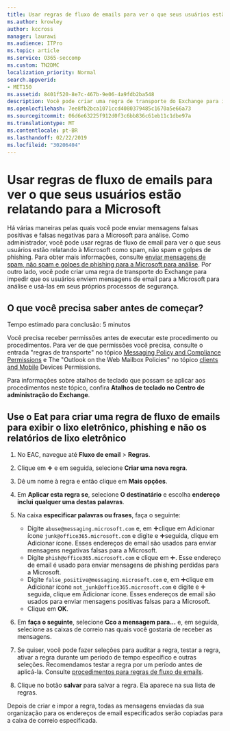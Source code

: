 ```yaml
---
title: Usar regras de fluxo de emails para ver o que seus usuários estão relatando para a Microsoft
ms.author: krowley
author: kccross
manager: laurawi
ms.audience: ITPro
ms.topic: article
ms.service: O365-seccomp
ms.custom: TN2DMC
localization_priority: Normal
search.appverid:
- MET150
ms.assetid: 8401f520-8e7c-467b-9e06-4a9fdb2ba548
description: Você pode criar uma regra de transporte do Exchange para impedir que os usuários enviem mensagens de email para a Microsoft para análise e usá-las em seus próprios processos de segurança
ms.openlocfilehash: 7ee8fb2bca1071ccd4080379485c1670a5e66a73
ms.sourcegitcommit: 06d6e63225f912d0f3c6bb836c61eb11c1dbe97a
ms.translationtype: MT
ms.contentlocale: pt-BR
ms.lasthandoff: 02/22/2019
ms.locfileid: "30206404"
---
```

# <a name="use-mail-flow-rules-to-see-what-your-users-are-reporting-to-microsoft"></a>Usar regras de fluxo de emails para ver o que seus usuários estão relatando para a Microsoft

Há várias maneiras pelas quais você pode enviar mensagens falsas positivas e falsas negativas para a Microsoft para análise. Como administrador, você pode usar regras de fluxo de email para ver o que seus usuários estão relatando à Microsoft como spam, não spam e golpes de phishing. Para obter mais informações, consulte [enviar mensagens de spam, não spam e golpes de phishing para a Microsoft para análise](submit-spam-non-spam-and-phishing-scam-messages-to-microsoft-for-analysis.md). Por outro lado, você pode criar uma regra de transporte do Exchange para impedir que os usuários enviem mensagens de email para a Microsoft para análise e usá-las em seus próprios processos de segurança.
  
## <a name="what-do-you-need-to-know-before-you-begin"></a>O que você precisa saber antes de começar?

Tempo estimado para conclusão: 5 minutos
  
Você precisa receber permissões antes de executar este procedimento ou procedimentos. Para ver de que permissões você precisa, consulte o entrada "regras de transporte" no tópico [Messaging Policy and Compliance Permissions](http://technet.microsoft.com/library/ec4d3b9f-b85a-4cb9-95f5-6fc149c3899b.aspx) e The "Outlook on the Web Mailbox Policies" no tópico [clients and Mobile](http://technet.microsoft.com/library/57eca42a-5a7f-4c65-89f0-7a84f2dbea19.aspx) Devices Permissions. 
  
Para informações sobre atalhos de teclado que possam se aplicar aos procedimentos neste tópico, confira **Atalhos de teclado no Centro de administração do Exchange**.
  
## <a name="use-the-eac-to-create-a-mail-flow-rule-to-view-users-manual-junk-phishing-and-not-junk-reports"></a>Use o Eat para criar uma regra de fluxo de emails para exibir o lixo eletrônico, phishing e não os relatórios de lixo eletrônico

1. No EAC, navegue até **Fluxo de email** \> **Regras**.
    
2. Clique em ![Ícone Adicionar](media/ITPro-EAC-AddIcon.gif) e em seguida, selecione **Criar uma nova regra**.
    
3. Dê um nome à regra e então clique em **Mais opções**.
    
4. Em **Aplicar esta regra se**, selecione **O destinatário** e escolha **endereço inclui qualquer uma destas palavras**.
    
5. Na caixa **especificar palavras ou frases**, faça o seguinte: 
    - Digite `abuse@messaging.microsoft.com` e, em ![seguida,](media/ITPro-EAC-AddIcon.gif)clique em Adicionar ícone `junk@office365.microsoft.com` e digite e ![, em](media/ITPro-EAC-AddIcon.gif)seguida, clique em Adicionar ícone. Esses endereços de email são usados para enviar mensagens negativas falsas para a Microsoft.
    - Digite `phish@office365.microsoft.com` e clique em ![adicionar ícone](media/ITPro-EAC-AddIcon.gif). Esse endereço de email é usado para enviar mensagens de phishing perdidas para a Microsoft.
    - Digite `false_positive@messaging.microsoft.com` e, em ![seguida,](media/ITPro-EAC-AddIcon.gif)clique em Adicionar ícone `not_junk@office365.microsoft.com` e digite e ![, em](media/ITPro-EAC-AddIcon.gif)seguida, clique em Adicionar ícone. Esses endereços de email são usados para enviar mensagens positivas falsas para a Microsoft.
    - Clique em **OK**.
    
6. Em **faça o seguinte**, selecione **Cco a mensagem para...** e, em seguida, selecione as caixas de correio nas quais você gostaria de receber as mensagens. 
    
7. Se quiser, você pode fazer seleções para auditar a regra, testar a regra, ativar a regra durante um período de tempo específico e outras seleções. Recomendamos testar a regra por um período antes de aplicá-la. Consulte [procedimentos para regras de fluxo de emails](https://docs.microsoft.com/Exchange/policy-and-compliance/mail-flow-rules/mail-flow-rule-procedures). 
    
8. Clique no botão **salvar** para salvar a regra. Ela aparece na sua lista de regras. 
    
Depois de criar e impor a regra, todas as mensagens enviadas da sua organização para os endereços de email especificados serão copiadas para a caixa de correio especificada.
  

